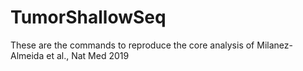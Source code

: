 # TumorShallowSeq
These are the commands to reproduce the core analysis of Milanez-Almeida et al., Nat Med 2019
